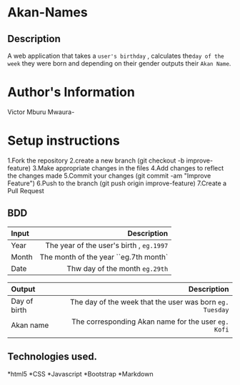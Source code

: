 # Akan-Names

## Description
A web application that takes a ``user's birthday`` , calculates the`` day of the week `` they were born and depending on their gender outputs their ``Akan Name``.


# Author's Information 
Victor Mburu Mwaura-


# Setup instructions 
1.Fork the repository
2.create a new branch (git checkout -b improve-feature)
3.Make appropriate changes in the files
4.Add changes to reflect the changes made
5.Commit your changes (git commit -am "Improve Feature")
6.Push to the branch (git push origin improve-feature)
7.Create a Pull Request


## BDD
|  Input |Description|
|  :---       |     ---:    |
|Year   | The year of the user's birth , ``eg.1997``|
|Month  | The month of the year ``eg.7th month` |
|Date   | Thw day of the month ``eg.29th``  |


|  Output	|	Description	|
|	:---				|				---:	|
|	Day of birth	|	The day of the week that the user was born ``eg. Tuesday``	|
|	Akan name 		|	The corresponding Akan name for the user ``eg. Kofi``	|
|		|			|

## Technologies used.
*html5
*CSS
*Javascript
*Bootstrap
*Markdown

